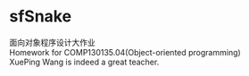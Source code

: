 # sfSnake
面向对象程序设计大作业  
Homework for COMP130135.04(Object-oriented programming)   
XuePing Wang is indeed a great teacher.
